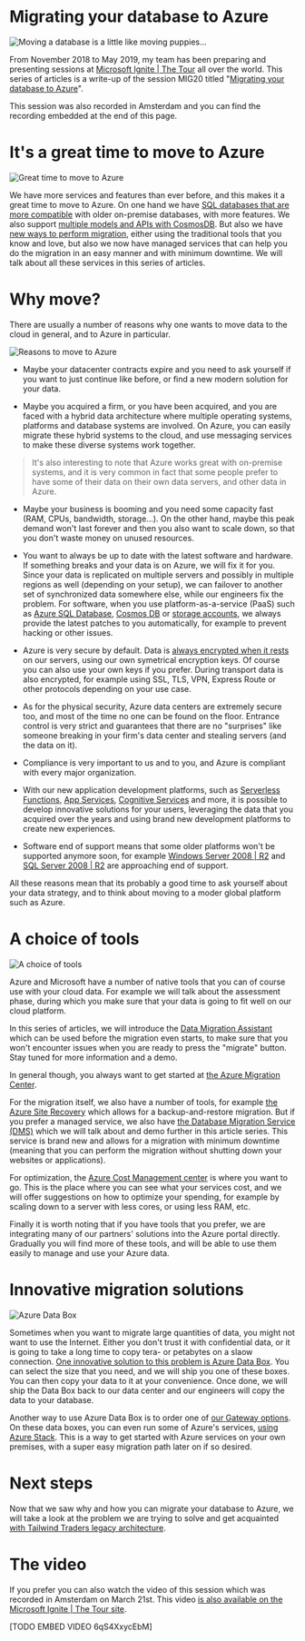 # Migrating your database to Azure

![Moving a database is a little like moving puppies...](https://media.giphy.com/media/RIZ0uSqLiLx3Um0QDC/giphy.gif)

From November 2018 to May 2019, my team has been preparing and presenting sessions at [Microsoft Ignite | The Tour](http://gslb.ch/d345b) all over the world. This series of articles is a write-up of the session MIG20 titled "[Migrating your database to Azure](http://gslb.ch/d346b)".

This session was also recorded in Amsterdam and you can find the recording embedded at the end of this page.

# It's a great time to move to Azure

![Great time to move to Azure](https://i.imgur.com/f1GfgE8.png)

We have more services and features than ever before, and this makes it a great time to move to Azure. On one hand we have [SQL databases that are more compatible](http://gslb.ch/d296b) with older on-premise databases, with more features. We also support [multiple models and APIs with CosmosDB](http://gslb.ch/d7b). But also we have [new ways to perform migration](http://gslb.ch/d347b), either using the traditional tools that you know and love, but also we now have managed services that can help you do the migration in an easy manner and with minimum downtime. We will talk about all these services in this series of articles.

# Why move?

There are usually a number of reasons why one wants to move data to the cloud in general, and to Azure in particular.

![Reasons to move to Azure](https://media.giphy.com/media/clop0So4y9OnuAyLAK/giphy.gif)

- Maybe your datacenter contracts expire and you need to ask yourself if you want to just continue like before, or find a new modern solution for your data.

- Maybe you acquired a firm, or you have been acquired, and you are faced with a hybrid data architecture where multiple operating systems, platforms and database systems are involved. On Azure, you can easily migrate these hybrid systems to the cloud, and use messaging services to make these diverse systems work together. 

> It's also interesting to note that Azure works great with on-premise systems, and it is very common in fact that some people prefer to have some of their data on their own data servers, and other data in Azure.

- Maybe your business is booming and you need some capacity fast (RAM, CPUs, bandwidth, storage...). On the other hand, maybe this peak demand won't last forever and then you also want to scale down, so that you don't waste money on unused resources.

- You want to always be up to date with the latest software and hardware. If something breaks and your data is on Azure, we will fix it for you. Since your data is replicated on multiple servers and possibly in multiple regions as well (depending on your setup), we can failover to another set of synchronized data somewhere else, while our engineers fix the problem. For software, when you use platform-as-a-service (PaaS) such as [Azure SQL Database](http://gslb.ch/d349b), [Cosmos DB](http://gslb.ch/d7b) or [storage accounts](http://gslb.ch/d348b), we always provide the latest patches to you automatically, for example to prevent hacking or other issues.

- Azure is very secure by default. Data is [always encrypted when it rests](http://gslb.ch/d350b) on our servers, using our own symetrical encryption keys. Of course you can also use your own keys if you prefer. During transport data is also encrypted, for example using SSL, TLS, VPN, Express Route or other protocols depending on your use case. 

- As for the physical security, Azure data centers are extremely secure too, and most of the time no one can be found on the floor. Entrance control is very strict and guarantees that there are no "surprises" like someone breaking in your firm's data center and stealing servers (and the data on it).

- Compliance is very important to us and to you, and Azure is compliant with every major organization.

- With our new application development platforms, such as [Serverless Functions](http://gslb.ch/d10b), [App Services](http://gslb.ch/d205b), [Cognitive Services](http://gslb.ch/d117b) and more, it is possible to develop innovative solutions for your users, leveraging the data that you acquired over the years and using brand new development platforms to create new experiences.

- Software end of support means that some older platforms won't be supported anymore soon, for example [Windows Server 2008 | R2](http://gslb.ch/d351b) and [SQL Server 2008 | R2](http://gslb.ch/d352b) are approaching end of support.

All these reasons mean that its probably a good time to ask yourself about your data strategy, and to think about moving to a moder global platform such as Azure.

# A choice of tools

![A choice of tools](https://i.imgur.com/JJR7m5t.png)

Azure and Microsoft have a number of native tools that you can of course use with your cloud data. For example we will talk about the assessment phase, during which you make sure that your data is going to fit well on our cloud platform.

In this series of articles, we will introduce the [Data Migration Assistant](http://gslb.ch/d318b) which can be used before the migration even starts, to make sure that you won't encounter issues when you are ready to press the "migrate" button. Stay tuned for more information and a demo.

In general though, you always want to get started at [the Azure Migration Center](http://azure.com/migrate).

For the migration itself, we also have a number of tools, for example [the Azure Site Recovery](TODO) which allows for a backup-and-restore migration. But if you prefer a managed service, we also have [the Database Migration Service (DMS)](TODO) which we will talk about and demo further in this article series. This service is brand new and allows for a migration with minimum downtime (meaning that you can perform the migration without shutting down your websites or applications).

For optimization, the [Azure Cost Management center](TODO) is where you want to go. This is the place where you can see what your services cost, and we will offer suggestions on how to optimize your spending, for example by scaling down to a server with less cores, or using less RAM, etc.

Finally it is worth noting that if you have tools that you prefer, we are integrating many of our partners' solutions into the Azure portal directly. Gradually you will find more of these tools, and will be able to use them easily to manage and use your Azure data.

# Innovative migration solutions

![Azure Data Box](https://i.imgur.com/soIvS8e.png)

Sometimes when you want to migrate large quantities of data, you might not want to use the Internet. Either you don't trust it with confidential data, or it is going to take a long time to copy tera- or petabytes on a slaow connection. [One innovative solution to this problem is Azure Data Box](TODO). You can select the size that you need, and we will ship you one of these boxes. You can then copy your data to it at your convenience. Once done, we will ship the Data Box back to our data center and our engineers will copy the data to your database. 

Another way to use Azure Data Box is to order one of [our Gateway options](TODO). On these data boxes, you can even run some of Azure's services, [using Azure Stack](TODO). This is a way to get started with Azure services on your own premises, with a super easy migration path later on if so desired.

# Next steps

Now that we saw why and how you can migrate your database to Azure, we will take a look at the problem we are trying to solve and get acquainted [with Tailwind Traders legacy architecture](./migrating-your-data-to-azure-2.md).

# The video

If you prefer you can also watch the video of this session which was recorded in Amsterdam on March 21st. This video [is also available on the Microsoft Ignite | The Tour site](http://gslb.ch/d346b).

[TODO EMBED VIDEO 6qS4XxycEbM]